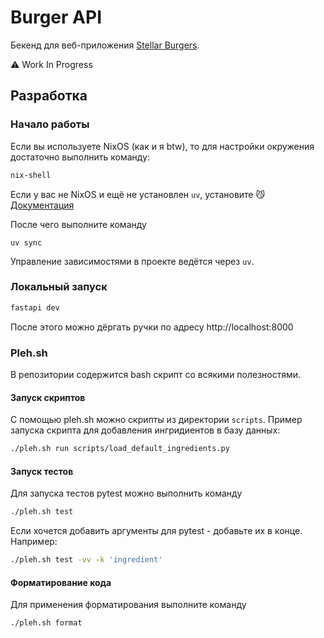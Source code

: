 # Burger API

Бекенд для веб-приложения [Stellar Burgers](https://github.com/matthewrv/react-burger).

⚠️ Work In Progress

## Разработка

### Начало работы

Если вы используете NixOS (как и я btw), то для настройки окружения достаточно выполнить команду:

```bash
nix-shell
```

Если у вас не NixOS и ещё не установлен `uv`, установите 😼 [Документация](https://docs.astral.sh/uv/#installation)

После чего выполните команду

```
uv sync
```

Управление зависимостями в проекте ведётся через `uv`.

### Локальный запуск

```bash
fastapi dev
```

После этого можно дёргать ручки по адресу http://localhost:8000

### Pleh.sh

В репозитории содержится bash скрипт со всякими полезностями.

#### Запуск скриптов

С помощью pleh.sh можно скрипты из директории `scripts`. Пример запуска
скрипта для добавления ингридиентов в базу данных:

```bash
./pleh.sh run scripts/load_default_ingredients.py
```

#### Запуск тестов

Для запуска тестов pytest можно выполнить команду

```bash
./pleh.sh test
```

Если хочется добавить аргументы для pytest - добавьте их в конце. Например:

```bash
./pleh.sh test -vv -k 'ingredient'
```

#### Форматирование кода

Для применения форматирования выполните команду

```bash
./pleh.sh format
```
